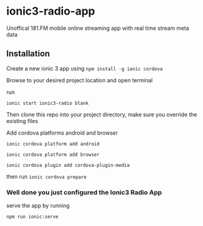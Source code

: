# ionic3-radio-app
Unoffical 181.FM mobile online streaming app with real time stream meta data

## Installation
Create a new ionic 3 app using
``` npm install -g ionic cordova ```

Browse to your desired project location and open terminal

run

```ionic start ionic3-radio blank```

Then clone this repo into your project directory, make sure you override the existing files

 
Add cordova platforms android and browser

```ionic cordova platform add android```

```ionic cordova platform add browser```

```ionic cordova plugin add cordova-plugin-media```

then run
```ionic cordova prepare```
### Well done you just configured the Ionic3 Radio App

serve the app by running

``` npm run ionic:serve ```

